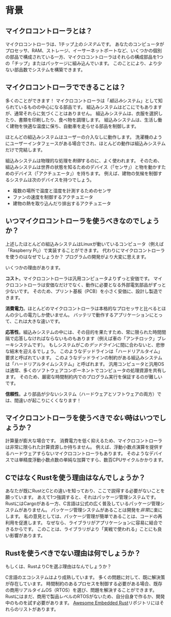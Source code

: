 <!-- # Background -->

# 背景

<!-- ## What's a microcontroller? -->

## マイクロコントローラとは？

<!--
A microcontroller is a *system* on a chip. Whereas your computer is made up of several discrete
components: a processor, RAM, storage, an Ethernet port, etc.; a microcontroller has all those types
of components built into a single "chip" or package. This makes it possible to build systems with
fewer parts.
-->

マイクロコントローラは、1チップ上の*システム*です。
あなたのコンピュータがプロセッサ、RAM、ストレージ、イーサーネットポートなど、いくつかの個別の部品で構成されている一方、マイクロコントローラはそれらの構成部品を1つの「チップ」またはパッケージに組み込んでいます。
このことにより、より少ない部品数でシステムを構築できます。

<!-- ## What can you do with a microcontroller? -->

## マイクロコントローラでできることは？

<!--
Lots of things! Microcontrollers are the central part of what are known as "*embedded* systems".
Embedded systems are everywhere, but you don't usually notice them. They control the machines that
wash your clothes, print your documents, and cook your food. Embedded systems keep the buildings
that you live and work in at a comfortable temperature, and control the components that make the
vehicles you travel in stop and go.
-->

多くのことができます！
マイクロコントローラは「*組込み*システム」として知られているものの中心になる部品です。
組込みシステムはどこにでもありますが、通常それらに気づくことはありません。
組込みシステムは、衣服を選択したり、書類を印刷したり、食べ物を調理します。
組込みシステムは、生活し働く建物を快適な温度に保ち、自動車を走らせる部品を制御します。

<!--
Most embedded systems operate without user intervention. Even if they expose a user interface like a
washing machine does; most of their operation is done on their own.
-->

ほとんどの組込みシステムはユーザーの介入なしに動作します。
洗濯機のようにユーザーインタフェースがある場合でされ、ほとんどの動作は組込みシステムだけで完結します。

<!--
Embedded systems are often used to *control* a physical process. To make this possible, they have
one or more devices to tell them about the state of the world ("sensors"), and one or more
devices which allow them to change things ("actuators"). For example, a building climate control
system might have:
-->

組込みシステムは物理的な処理を*制御*するのに、よく使われます。
そのため、組込みシステムは世界の状態を知るためのデバイス（「センサ」）と物を動かすためのデバイス（「アクチュエータ」）を持ちます。
例えば、建物の気候を制御するシステムは次のデバイスを持つでしょう。

<!--
- Sensors which measure temperature and humidity in various locations.
- Actuators which control the speed of fans.
- Actuators which cause heat to be added or removed from the building.
-->

- 複数の場所で温度と湿度を計測するためのセンサ
- ファンの速度を制御するアクチュエータ
- 建物の熱を取り込んだり排出するアクチュエータ

<!-- ## When should I use a microcontroller? -->

## いつマイクロコントローラを使うべきなのでしょうか？

<!--
Many of the embedded systems listed above could be implemented with a computer running Linux (for
example a "Raspberry Pi"). Why use a microcontroller instead? Sounds like it might be harder to
develop a program.
-->

上述したほとんどの組込みシステムはLinuxが動いているコンピュータ（例えば「Raspberry Pi」）で実装することができます。
代わりにマイクロコントローラを使うのはなぜでしょうか？
プログラムの開発がより大変に思えます。

<!--
Some reasons might include:
-->

いくつかの理由があります。

<!--
**Cost.** A microcontroller is much cheaper than a general purpose computer. Not only is the
microcontroller cheaper; it also requires many fewer external electrical components to operate.
This makes Printed Circuit Boards (PCB) smaller and cheaper to design and manufacture.
-->

**コスト**。マイクロコントローラは汎用コンピュータよりずっと安価です。
マイクロコントローラは安価なだけでなく、動作に必要となる外部電気部品がずっと少ないです。
そのため、プリント基板（PCB）を小さく安価に、設計し製造できます。

<!--
**Power consumption.** Most microcontrollers consume a fraction of the power of a full blown
processor. For applications which run on batteries, that makes a huge difference.
-->

**消費電力**。ほとんどのマイクロコントローラは本格的なプロセッサと比べるとほんの少しの電力しか使いません。
バッテリで動作するアプリケーションにとって、これは大きな違いです。

<!--
**Responsiveness.** To accomplish their purpose, some embedded systems must always react within a
limited time interval (e.g. the "anti-lock" breaking system of a car). If the system misses this
type of *deadline*, a catastrophic failure might occur. Such a deadline is called a "hard real time"
requirement. An embedded system which is bound by such a deadline is referred to as a "hard
real-time system". A general purpose computer and OS usually has many software components which
share the computer's processing resources. This makes it harder to guarantee execution of a program
within tight time constraints.
-->

**応答性**。組込みシステムの中には、その目的を果たすため、常に限られた時間間隔で応答しなければならないものもあります（例えば車の「アンチロック」ブレーキシステムです）。
もしシステムがこの*デッドライン*に間に合わないと、悲惨な結末を迎えるでしょう。
このようなデッドラインは「ハードリアルタイム」要求と呼ばれています。
このようなデッドラインの制約がある組込みシステムは「ハードリアルタイムシステム」と呼ばれます。
汎用コンピュータと汎用OSは通常、多くのソフトウェアコンポーネントでコンピュータの処理資源を共有します。
そのため、厳密な時間制約内でのプログラム実行を保証するのが難しいです。

<!--
**Reliability.** In systems with fewer components (both hardware and software), there is less to go
wrong!
-->

**信頼性**。より部品が少ないシステム（ハードウェアとソフトウェアの両方）では、間違いが起こりにくくなります！

<!-- ## When should I *not* use a microcontroller? -->

## マイクロコントローラを使うべきで*ない*時はいつでしょうか？

<!--
Where heavy computations are involved. To keep their power consumption low, microcontrollers have
very limited computational resources available to them. For example, some microcontrollers don't
even have hardware support for floating point operations. On those devices, performing a simple
addition of single precision numbers can take hundreds of CPU cycles.
-->

計算量が膨大な場合です。
消費電力を低く抑えるため、マイクロコントローラは非常に限られた計算資源しか持ちません。
例えば、浮動小数点演算を提供するハードウェアすらないマイクロコントローラもあります。
そのようなデバイスでは単精度浮動小数点数の単純な加算ですら、数百CPUサイクルかかります。

<!-- ## Why use Rust and not C? -->

## CではなくRustを使う理由はなんでしょうか？

<!--
Hopefully, I don't need to convince you here as you are probably familiar with the language
differences between Rust and C. One point I do want to bring up is package management. C lacks an
official, widely accepted package management solution whereas Rust has Cargo. This makes development
*much* easier. And, IMO, easy package management encourages code reuse because libraries can be
easily integrated into an application which is also a good thing as libraries get more "battle
testing".
-->

あなたが既にRustとCとの違いを知っており、ここで説得する必要がないことを願っています。
あえて1つ強調すると、それはパッケージ管理システムです。
RustにはCargoがある一方、C言語は公式の広く普及しているパッケージ管理システムがありません。
パッケージ管理システムがあることは開発を*非常*に楽にします。
私の意見としては、パッケージ管理が簡単であることは、コードの再利用を促進します。
なぜなら、ライブラリがアプリケーションに容易に結合できるからです。
このことは、ライブラリがより「実戦で使われる」ことにも良い影響があります。

<!-- ## Why should I not use Rust? -->

## Rustを使うべきでない理由は何でしょうか？

<!--
Or why should I prefer C over Rust?
-->

もしくは、RustよりCを選ぶ理由はなんでしょうか？

<!--
The C ecosystem is way more mature. Off the shelf solution for several problems already exist. If
you need to control a time sensitive process, you can grab one of the existing commercial Real Time
Operating Systems (RTOS) out there and solve your problem. There are no commercial, production-grade
RTOSes in Rust yet so you would have to either create one yourself or try one of the ones that are
in development. You can find a list of those in the [Awesome Embedded Rust] repository.
-->

C言語のエコシステムはより成熟しています。
多くの問題に対して、既に解決策が存在しています。
時間制約のあるプロセスを制御する必要がある場合、既存の商用リアルタイムOS（RTOS）を選び、問題を解決することができます。
Rustにはまだ、商用で製品レベルのRTOSがないため、自分自身で作るか、開発中のものを試す必要があります。
[Awesome Embedded Rust]リポジトリにはそれらのリストがあります。

[Awesome Embedded Rust]: https://github.com/rust-embedded/awesome-embedded-rust#real-time-operating-system-rtos

